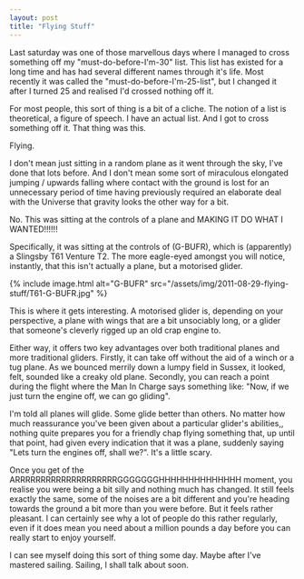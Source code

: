 ```yaml
---
layout: post
title: "Flying Stuff"
---
```

Last saturday was one of those marvellous days where I managed to cross
something off my "must-do-before-I'm-30" list. This list has existed for a
long time and has had several different names through it's life. Most recently
it was called the "must-do-before-I'm-25-list", but I changed it after I
turned 25 and realised I'd crossed nothing off it.

For most people, this sort of thing is a bit of a cliche. The notion of a list
is theoretical, a figure of speech. I have an actual list. And I got to cross
something off it. That thing was this.

Flying.

I don't mean just sitting in a random plane as it went through the sky, I've
done that lots before. And I don't mean some sort of miraculous elongated
jumping / upwards falling where contact with the ground is lost for an
unnecessary period of time having previously required an elaborate deal with
the Universe that gravity looks the other way for a bit.

No. This was sitting at the controls of a plane and MAKING IT DO WHAT I
WANTED!!!!!!

Specifically, it was sitting at the controls of (G-BUFR), which is
(apparently) a Slingsby T61 Venture T2. The more eagle-eyed amongst you will
notice, instantly, that this isn't actually a plane, but a motorised glider.

{% include image.html alt="G-BUFR" src="/assets/img/2011-08-29-flying-stuff/T61-G-BUFR.jpg" %}

This is where it gets interesting. A motorised glider is, depending on your
perspective, a plane with wings that are a bit unsociably long, or a glider
that someone's cleverly rigged up an old crap engine to.

Either way, it offers two key advantages over both traditional planes and more
traditional gliders. Firstly, it can take off without the aid of a winch or a
tug plane. As we bounced merrily down a lumpy field in Sussex, it looked,
felt, sounded like a creaky old plane. Secondly, you can reach a point during
the flight where the Man In Charge says something like: "Now, if we just turn
the engine off, we can go gliding".

I'm told all planes will glide. Some glide better than others. No matter how
much reassurance you've been given about a particular glider's abilities,,
nothing quite prepares you for a friendly chap flying something that, up until
that point, had given every indication that it was a plane, suddenly saying
"Lets turn the engines off, shall we?". It's a little scary.

Once you get of the ARRRRRRRRRRRRRRRRRRRRGGGGGGGHHHHHHHHHHHHHH moment, you
realise you were being a bit silly and nothing much has changed. It still
feels exactly the same, some of the noises are a bit different and you're
heading towards the ground a bit more than you were before. But it feels
rather pleasant. I can certainly see why a lot of people do this rather
regularly, even if it does mean you need about a million pounds a day before
you can really start to enjoy yourself.

I can see myself doing this sort of thing some day. Maybe after I've mastered
sailing. Sailing, I shall talk about soon.
